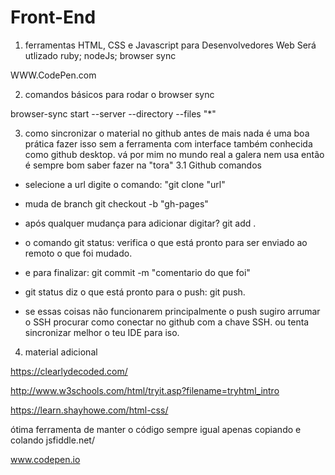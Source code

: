 # Front-End
1. ferramentas
HTML, CSS e Javascript para Desenvolvedores Web
Será utlizado ruby;
nodeJs;
browser sync

WWW.CodePen.com

2. comandos básicos para rodar o browser sync

browser-sync start --server --directory --files "*"

3. como sincronizar o material no github
 antes de mais nada é uma boa prática fazer isso sem a ferramenta com interface
 também conhecida como github desktop. vá por mim no mundo real a galera nem usa então
 é sempre bom saber fazer na "tora"
 3.1 Github comandos
 - selecione a url digite o comando: "git clone "url"


 - muda de branch git checkout -b "gh-pages"

 - após qualquer mudança para adicionar digitar? git add .

 -  o comando git status: verifica o que está pronto para ser enviado ao remoto o que foi mudado.

 - e para finalizar: git commit -m "comentario do que foi"

 - git status diz o que está pronto para o push: git push.

 - se essas coisas não funcionarem principalmente o push sugiro arrumar o SSH
 procurar como conectar no github com a chave SSH. ou tenta sincronizar melhor o teu IDE para iso. 



4. material adicional

https://clearlydecoded.com/

http://www.w3schools.com/html/tryit.asp?filename=tryhtml_intro

https://learn.shayhowe.com/html-css/

ótima ferramenta de manter o código sempre igual apenas copiando e colando
jsfiddle.net/

www.codepen.io